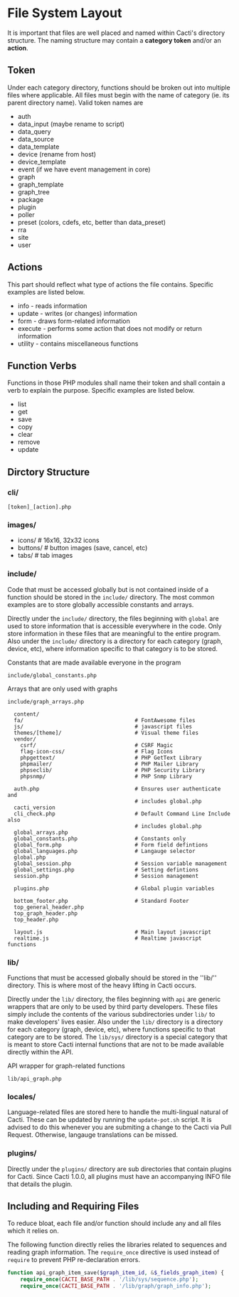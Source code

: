 # File System Layout

It is important that files are well placed and named within Cacti's directory
structure. The naming structure may contain a **category token** and/or an
**action**.

## Token

Under each category directory, functions should be broken out into multiple
files where applicable. All files must begin with the name of category (ie. its
parent directory name). Valid token names are

* auth
* data_input (maybe rename to script)
* data_query
* data_source
* data_template
* device (rename from host)
* device_template
* event (if we have event management in core)
* graph
* graph_template
* graph_tree
* package
* plugin
* poller
* preset (colors, cdefs, etc, better than data_preset)
* rra
* site
* user

## Actions

This part should reflect what type of actions the file contains. Specific
examples are listed below.

* info - reads information
* update - writes (or changes) information
* form - draws form-related information
* execute - performs some action that does not modify or return information
* utility - contains miscellaneous functions

## Function Verbs

Functions in those PHP modules shall name their token and shall contain a verb
to explain the purpose. Specific examples are listed below.

* list
* get
* save
* copy
* clear
* remove
* update

## Dirctory Structure

### cli/

`[token]_[action].php`

### images/

* icons/        # 16x16, 32x32 icons
* buttons/      # button images (save, cancel, etc)
* tabs/         # tab images

### include/

Code that must be accessed globally but is not contained inside of a function
should be stored in the `include/` directory. The most common examples are to
store globally accessible constants and arrays.

Directly under the `include/` directory, the files beginning with `global` are
used to store information that is accessible everywhere in the code. Only store
information in these files that are meaningful to the entire program. Also
under the `include/` directory is a directory for each category (graph, device,
etc), where information specific to that category is to be stored.

Constants that are made available everyone in the program

```console
include/global_constants.php
```

Arrays that are only used with graphs

```console
include/graph_arrays.php
```

```console
  content/
  fa/                                   # FontAwesome files
  js/                                   # javascript files
  themes/[theme]/                       # Visual theme files
  vendor/
    csrf/                               # CSRF Magic
    flag-icon-css/                      # Flag Icons
    phpgettext/                         # PHP GetText Library
    phpmailer/                          # PHP Mailer Library
    phpseclib/                          # PHP Security Library
    phpsnmp/                            # PHP Snmp Library
```

```console
  auth.php                              # Ensures user authenticate and
                                        # includes global.php
  cacti_version
  cli_check.php                         # Default Command Line Include also
                                        # includes global.php
  global_arrays.php
  global_constants.php                  # Constants only
  global_form.php                       # Form field defintions
  global_languages.php                  # Langauge selector
  global.php
  global_session.php                    # Session variable management
  global_settings.php                   # Setting defintions
  session.php                           # Session management

  plugins.php                           # Global plugin variables

  bottom_footer.php                     # Standard Footer
  top_general_header.php
  top_graph_header.php
  top_header.php

  layout.js                             # Main layout javascript
  realtime.js                           # Realtime javascript functions
```

### lib/

Functions that must be accessed globally should be stored in the ''lib/''
directory. This is where most of the heavy lifting in Cacti occurs.

Directly under the `lib/` directory, the files beginning with `api` are generic
wrappers that are only to be used by third party developers. These files simply
include the contents of the various subdirectories under `lib/` to make
developers' lives easier. Also under the `lib/` directory is a directory for
each category (graph, device, etc), where functions specific to that category
are to be stored. The `lib/sys/` directory is a special category that is meant
to store Cacti internal functions that are not to be made available directly
within the API.

API wrapper for graph-related functions

```console
lib/api_graph.php
```

### locales/

Language-related files are stored here to handle the multi-lingual natural of
Cacti. These can be updated by running the `update-pot.sh` script.  It is
advised to do this whenever you are submiting a change to the Cacti via Pull
Request.  Otherwise, langauge translations can be missed.

### plugins/

Directly under the `plugins/` directory are sub directories that contain
plugins for Cacti.  Since Cacti 1.0.0, all plugins must have an accompanying
INFO file that details the plugin.

## Including and Requiring Files

To reduce bloat, each file and/or function should include any and all files
which it relies on.

The following function directly relies the libraries related to sequences and
reading graph information. The `require_once` directive is used instead of
`require` to prevent PHP re-declaration errors.

```php
function api_graph_item_save($graph_item_id, &$_fields_graph_item) {
    require_once(CACTI_BASE_PATH . '/lib/sys/sequence.php');
    require_once(CACTI_BASE_PATH . '/lib/graph/graph_info.php');
```

